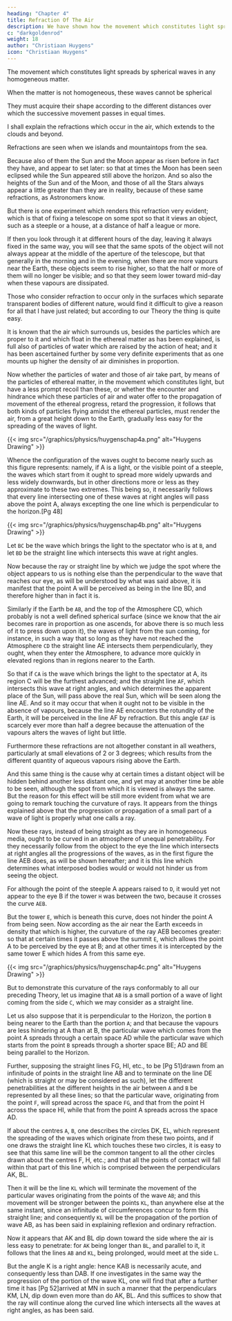 ```yaml
---
heading: "Chapter 4"
title: Refraction Of The Air
description: We have shown how the movement which constitutes light spreads by spherical waves in any homogeneous matter. And it is evident that when the matter is not homogeneous
c: "darkgoldenrod"
weight: 18
author: "Christiaan Huygens"
icon: "Christiaan Huygens"
---
```





The movement which constitutes light spreads by spherical waves in any homogeneous matter.

When the matter is not homogeneous, these waves cannot be spherical 

<!-- but of such a constitution that the movement is communicated in it more rapidly toward one side than toward another, : but that  -->

They must acquire their shape according to the different distances over which the successive movement passes in equal times.

I shall explain the refractions which occur in the air, which extends to the clouds and beyond. 

Refractions are seen when we islands and mountaintops from the sea. 

<!-- The effects of which refractions are very remarkable; for by them we often see objects which the rotundity of the Earth ought otherwise to hide; such as Islands, and the tops of mountains when one is at sea.  -->

Because also of them the Sun and the Moon appear as risen before in fact they have, and appear to set later: so that at times the Moon has been seen eclipsed while the Sun appeared still above the horizon. And so also the heights of the Sun and of the Moon, and those of all the Stars always appear a little greater than they are in reality, because of these same refractions, as Astronomers know. 

But there is one experiment which renders this refraction very evident; which is that of fixing a telescope on some spot so that it views an object, such as a steeple or a house, at a distance of half a league or more. 

If then you look through it at different hours of the day, leaving it always fixed in the same way, you will see that the same spots of the object will not always appear at the middle of the aperture of the telescope, but that generally in the morning and in the evening, when there are more vapours near the Earth, these objects seem to rise higher, so that the half or more of them will no longer be visible; and so that they seem lower toward mid-day when these vapours are dissipated.

Those who consider refraction to occur only in the surfaces which separate transparent bodies of different nature, would find it difficult to give a reason for all that I have just related; but according to our Theory the thing is quite easy. 

It is known that the air which surrounds us, besides the particles which are proper to it and which float in the ethereal matter as has been explained, is full also of particles of water which are raised by the action of heat; and it has been ascertained further by some very definite experiments that as one mounts up higher the density of air diminishes in proportion.

Now whether the particles of water and those of air take part, by means of the particles of ethereal matter, in the movement which constitutes light, but have a less prompt recoil than these, or whether the encounter and hindrance which these particles of air and water offer to the propagation of movement of the ethereal progress, retard the progression, it follows that both kinds of particles flying amidst the ethereal particles, must render the air, from a great height down to the Earth, gradually less easy for the spreading of the waves of light.


{{< img src="/graphics/physics/huygenschap4a.png" alt="Huygens Drawing" >}}


Whence the configuration of the waves ought to become nearly such as this figure represents: namely, if A is a light, or the visible point of a steeple, the waves which start from it ought to spread more widely upwards and less widely downwards, but in other directions more or less as they approximate to these two extremes. This being so, it necessarily follows that every line intersecting one of these waves at right angles will pass above the point A, always excepting the one line which is perpendicular to the horizon.[Pg 48]

{{< img src="/graphics/physics/huygenschap4b.png" alt="Huygens Drawing" >}}

Let `BC` be the wave which brings the light to the spectator who is at `B`, and let `BD` be the straight line which intersects this wave at right angles. 

Now because the ray or straight line by which we judge the spot where the object appears to us is nothing else than the perpendicular to the wave that reaches our eye, as will be understood by what was said above, it is manifest that the point A will be perceived as being in the line BD, and therefore higher than in fact it is.

Similarly if the Earth be `AB`, and the top of the Atmosphere CD, which probably is not a well defined spherical surface (since we know that the air becomes rare in proportion as one ascends, for above there is so much less of it to press down upon it), the waves of light from the sun coming, for instance, in such a way that so long as they have not reached the Atmosphere `CD` the straight line AE intersects them perpendicularly, they ought, when they enter the Atmosphere, to advance more quickly in elevated regions than in regions nearer to the Earth.

So that if `CA` is the wave which brings the light to the spectator at A, its region C will be the furthest advanced; and the straight line `AF`, which intersects this wave at right angles, and which determines the apparent place of the Sun, will pass above the real Sun, which will be seen along the line AE. And so it may occur that when it ought not to be visible in the absence of vapours, because the line AE encounters the rotundity of the Earth, it will be perceived in the line AF by refraction. But this angle `EAF` is scarcely ever more than half a degree because the attenuation of the vapours alters the waves of light but little. 

Furthermore these refractions are not altogether constant in all weathers, particularly at small elevations of 2 or 3 degrees; which results from the different quantity of aqueous vapours rising above the Earth.

And this same thing is the cause why at certain times a distant object will be hidden behind another less distant one, and yet may at another time be able to be seen, although the spot from which it is viewed is always the same. But the reason for this effect will be still more evident from what we are going to remark touching the curvature of rays. It appears from the things explained above that the progression or propagation of a small part of a wave of light is properly what one calls a ray.

Now these rays, instead of being straight as they are in homogeneous media, ought to be curved in an atmosphere of unequal penetrability. For they necessarily follow from the object to the eye the line which intersects at right angles all the progressions of the waves, as in the first figure the line AEB does, as will be shown hereafter; and it is this line which determines what interposed bodies would or would not hinder us from seeing the object. 

For although the point of the steeple A appears raised to `D`, it would yet not appear to the eye B if the tower `H` was between the two, because it crosses the curve `AEB`. 

But the tower `E`, which is beneath this curve, does not hinder the point A from being seen. Now according as the air near the Earth exceeds in density that which is higher, the curvature of the ray AEB becomes greater: so that at certain times it passes above the summit `E`, which allows the point A to be perceived by the eye at B; and at other times it is intercepted by the same tower E which hides A from this same eye.


{{< img src="/graphics/physics/huygenschap4c.png" alt="Huygens Drawing" >}}

But to demonstrate this curvature of the rays conformably to all our preceding Theory, let us imagine that `AB` is a small portion of a wave of light coming from the side `C`, which we may consider as a straight line. 

Let us also suppose that it is perpendicular to the Horizon, the portion `B` being nearer to the Earth than the portion `A`; and that because the vapours are less hindering at A than at B, the particular wave which comes from the point A spreads through a certain space AD while the particular wave which starts from the point `B` spreads through a shorter space BE; AD and BE being parallel to the Horizon. 

Further, supposing the straight lines FG, HI, etc., to be [Pg 51]drawn from an infinitude of points in the straight line AB and to terminate on the line DE (which is straight or may be considered as such), let the different penetrabilities at the different heights in the air between `A` and `B` be represented by all these lines; so that the particular wave, originating from the point `F`, will spread across the space `FG`, and that from the point H across the space HI, while that from the point A spreads across the space AD.


If about the centres `A`, `B`, one describes the circles DK, EL, which represent the spreading of the waves which originate from these two points, and if one draws the straight line KL which touches these two circles, it is easy to see that this same line will be the common tangent to all the other circles drawn about the centres F, H, etc.; and that all the points of contact will fall within that part of this line which is comprised between the perpendiculars AK, BL. 

Then it will be the line `KL` which will terminate the movement of the particular waves originating from the points of the wave `AB`; and this movement will be stronger between the points `KL`, than anywhere else at the same instant, since an infinitude of circumferences concur to form this straight line; and consequently `KL` will be the propagation of the portion of wave AB, as has been said in explaining reflexion and ordinary refraction. 

Now it appears that AK and BL dip down toward the side where the air is less easy to penetrate: for `AK` being longer than `BL`, and parallel to it, it follows that the lines `AB` and `KL`, being prolonged, would meet at the side `L`. 

But the angle K is a right angle: hence KAB is necessarily acute, and consequently less than DAB. If one investigates in the same way the progression of the portion of the wave KL, one will find that after a further time it has [Pg 52]arrived at MN in such a manner that the perpendiculars KM, LN, dip down even more than do AK, BL. And this suffices to show that the ray will continue along the curved line which intersects all the waves at right angles, as has been said.

